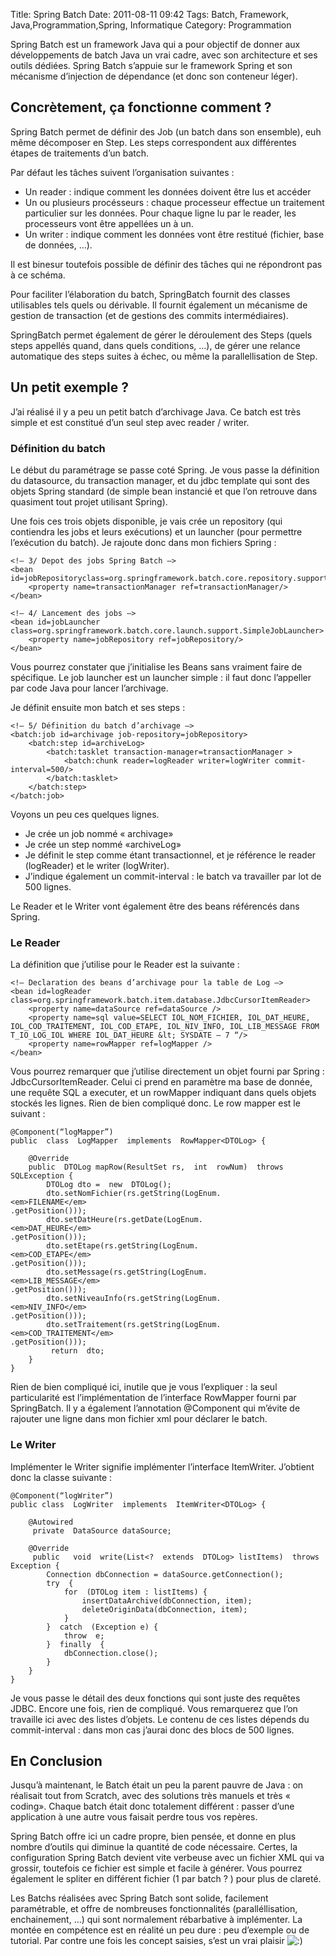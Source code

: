 Title: Spring Batch
Date: 2011-08-11 09:42
Tags:  Batch, Framework, Java,Programmation,Spring, Informatique
Category: Programmation

Spring Batch est un framework Java qui a pour objectif de donner aux
développements de batch Java un vrai cadre, avec son architecture et ses outils
dédiées. Spring Batch s’appuie sur le framework Spring et son mécanisme
d’injection de dépendance (et donc son conteneur léger).

<h2 lang="fr-FR"> Concrètement, ça fonctionne comment ? </h2>

Spring Batch permet de définir des Job (un batch dans son ensemble), euh même
décomposer en Step. Les steps correspondent aux différentes étapes de
traitements d’un batch.

Par défaut les tâches suivent l’organisation suivantes :



*    Un reader : indique comment les données doivent être lus et accéder
*    Un ou plusieurs procésseurs : chaque processeur effectue un traitement
particulier sur les données. Pour chaque ligne lu par le reader, les
processeurs vont être appellées un à un.
*    Un writer : indique comment les données vont être restitué (fichier, base de
données, …).

Il est binesur toutefois possible de définir des tâches qui ne répondront pas
à ce schéma.

Pour faciliter l’élaboration du batch, SpringBatch fournit des classes
utilisables tels quels ou dérivable. Il fournit également un mécanisme de
gestion de transaction (et de gestions des commits intermédiaires).

SpringBatch permet également de gérer le déroulement des Steps (quels steps
appellés quand, dans quels conditions, …), de gérer une relance automatique
des steps suites à échec, ou même la parallellisation de Step.

<h2 lang="fr-FR"> Un petit exemple ? </h2>

J’ai réalisé il y a peu un petit batch d’archivage Java. Ce batch est
très simple et est constitué d’un seul step avec reader / writer.

<h3 lang="fr-FR"> Définition du batch </h3>

Le début du paramétrage se passe coté Spring. Je vous passe la définition du
datasource, du transaction manager, et du jdbc template qui sont des objets
Spring standard (de simple bean instancié et que l’on retrouve dans quasiment
tout projet utilisant Spring).

Une fois ces trois objets disponible, je vais crée un repository (qui
contiendra les jobs et leurs exécutions) et un launcher (pour permettre
l’exécution du batch). Je rajoute donc dans mon fichiers Spring :

    <!– 3/ Depot des jobs Spring Batch –>
    <bean id=jobRepositoryclass=org.springframework.batch.core.repository.support.MapJobRepositoryFactoryBean>
    	<property name=transactionManager ref=transactionManager/>
    </bean>

    <!– 4/ Lancement des jobs –>
    <bean id=jobLauncher class=org.springframework.batch.core.launch.support.SimpleJobLauncher>
    	<property name=jobRepository ref=jobRepository/>
    </bean>

Vous pourrez constater que j’initialise les Beans sans vraiment faire de
spécifique. Le job launcher est un launcher simple : il faut donc l’appeller
par code Java pour lancer l’archivage.

Je définit ensuite mon batch et ses steps :


    <!– 5/ Définition du batch d’archivage –>
    <batch:job id=archivage job-repository=jobRepository>
    	<batch:step id=archiveLog>
    		<batch:tasklet transaction-manager=transactionManager >
    			<batch:chunk reader=logReader writer=logWriter commit-interval=500/>
    		</batch:tasklet>
    	</batch:step>
    </batch:job>

Voyons un peu ces quelques lignes.



-    Je crée un job nommé « archivage»
-    Je crée un step nommé «archiveLog»
-    Je définit le step comme étant transactionnel, et je référence le reader
(logReader) et le writer (logWriter).
-    J’indique également un commit-interval : le batch va travailler par lot de
500 lignes.

Le Reader et le Writer vont également être des beans référencés dans
Spring.

<h3 lang="fr-FR"> Le Reader </h3>

La définition que j’utilise pour le Reader est la suivante :


    <!– Declaration des beans d’archivage pour la table de Log –>
    <bean id=logReader class=org.springframework.batch.item.database.JdbcCursorItemReader>
    	<property name=dataSource ref=dataSource />
    	<property name=sql value=SELECT IOL_NOM_FICHIER, IOL_DAT_HEURE, IOL_COD_TRAITEMENT, IOL_COD_ETAPE, IOL_NIV_INFO, IOL_LIB_MESSAGE FROM T_IO_LOG_IOL WHERE IOL_DAT_HEURE &lt; SYSDATE – 7 “/>
    	<property name=rowMapper ref=logMapper />
    </bean>

Vous pourrez remarquer que j’utilise directement un objet fourni par Spring :
JdbcCursorItemReader. Celui ci prend en paramètre ma base de donnée, une
requête SQL a executer, et un rowMapper indiquant dans quels objets stockés
les lignes. Rien de bien compliqué donc. Le row mapper est le suivant :


    @Component(“logMapper”)
    public  class  LogMapper  implements  RowMapper<DTOLog> {

    	@Override
    	public  DTOLog mapRow(ResultSet rs,  int  rowNum)  throws  SQLException {
    		DTOLog dto =  new  DTOLog();
    		dto.setNomFichier(rs.getString(LogEnum.
    <em>FILENAME</em>
    .getPosition()));
    		dto.setDatHeure(rs.getDate(LogEnum.
    <em>DAT_HEURE</em>
    .getPosition()));
    		dto.setEtape(rs.getString(LogEnum.
    <em>COD_ETAPE</em>
    .getPosition()));
    		dto.setMessage(rs.getString(LogEnum.
    <em>LIB_MESSAGE</em>
    .getPosition()));
    		dto.setNiveauInfo(rs.getString(LogEnum.
    <em>NIV_INFO</em>
    .getPosition()));
    		dto.setTraitement(rs.getString(LogEnum.
    <em>COD_TRAITEMENT</em>
    .getPosition()));
    		 return  dto;
    	}
    }


Rien de bien compliqué ici, inutile que je vous l’expliquer : la seul
particularité est l’implémentation de l’interface RowMapper fourni par
SpringBatch. Il y a également l’annotation @Component qui m’évite de
rajouter une ligne dans mon fichier xml pour déclarer le batch.

<h3 lang="fr-FR"> Le Writer </h3>

Implémenter le Writer signifie implémenter l’interface ItemWriter.
J’obtient donc la classe suivante :


    @Component(“logWriter”)
    public class  LogWriter  implements  ItemWriter<DTOLog> {

    	@Autowired
    	 private  DataSource dataSource;

    	@Override
    	 public   void  write(List<?  extends  DTOLog> listItems)  throws  Exception {
    		Connection dbConnection = dataSource.getConnection();
    		try  {
    			for  (DTOLog item : listItems) {
    				insertDataArchive(dbConnection, item);
    				deleteOriginData(dbConnection, item);
    			}
    		}  catch  (Exception e) {
    			throw  e;
    		}  finally  {
    			dbConnection.close();
    		}
    	}
    }

Je vous passe le détail des deux fonctions qui sont juste des requêtes JDBC.
Encore une fois, rien de compliqué. Vous remarquerez que l’on travaille ici
avec des listes d’objets. Le contenu de ces listes dépends du commit-interval :
 dans mon cas j’aurai donc des blocs de 500 lignes.

<h2 lang="fr-FR"> En Conclusion </h2>

Jusqu’à maintenant, le Batch était un peu la parent pauvre de Java : on
réalisait tout from Scratch, avec des solutions très manuels et très «
coding». Chaque batch était donc totalement différent : passer d’une
application à une autre vous faisait perdre tous vos repères.

Spring Batch offre ici un cadre propre, bien pensée, et donne en plus nombre
d’outils qui diminue la quantité de code nécessaire. Certes, la
configuration Spring Batch devient vite verbeuse avec un fichier XML qui va
grossir, toutefois ce fichier est simple et facile à générer. Vous pourrez
également le spliter en différent fichier (1 par batch ? ) pour plus de
clareté.

Les Batchs réalisées avec Spring Batch sont solide, facilement paramétrable,
et offre de nombreuses fonctionnalités (paralléllisation, enchainement, …)
qui sont normalement rébarbative à implémenter. La montée en compétence est
en réalité un peu dure : peu d’exemple ou de tutorial. Par contre une fois
les concept saisies, s’est un vrai plaisir <img alt=":)" class="wp-smiley"
src="http://armaklan.org/blog/wp-includes/images/smilies/icon_smile.gif"/>


